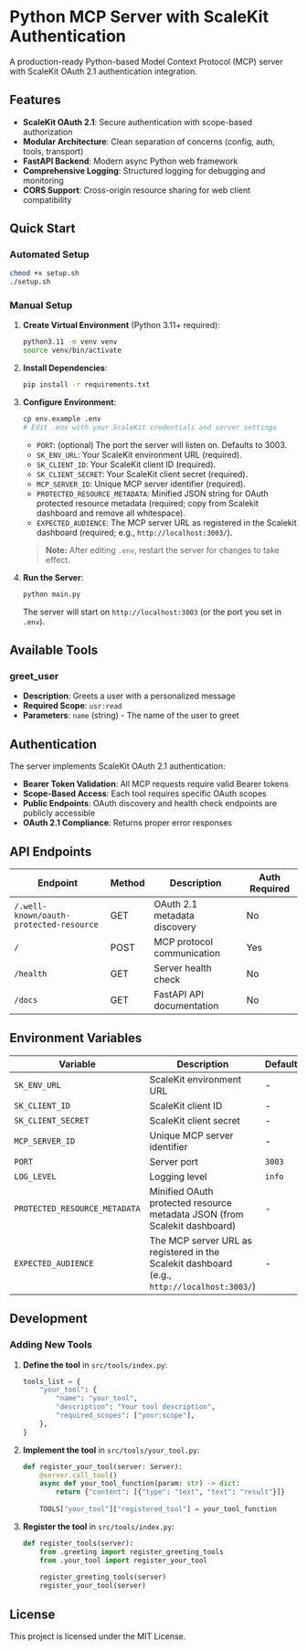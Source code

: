 # Python MCP Server with ScaleKit Authentication

A production-ready Python-based Model Context Protocol (MCP) server with ScaleKit OAuth 2.1 authentication integration.

## Features

- **ScaleKit OAuth 2.1**: Secure authentication with scope-based authorization
- **Modular Architecture**: Clean separation of concerns (config, auth, tools, transport)
- **FastAPI Backend**: Modern async Python web framework
- **Comprehensive Logging**: Structured logging for debugging and monitoring
- **CORS Support**: Cross-origin resource sharing for web client compatibility

## Quick Start

### Automated Setup
```bash
chmod +x setup.sh
./setup.sh
```

### Manual Setup

1. **Create Virtual Environment** (Python 3.11+ required):
   ```bash
   python3.11 -m venv venv
   source venv/bin/activate
   ```

2. **Install Dependencies**:
   ```bash
   pip install -r requirements.txt
   ```

3. **Configure Environment**:
   ```bash
   cp env.example .env
   # Edit .env with your ScaleKit credentials and server settings
   ```

   - `PORT`: (optional) The port the server will listen on. Defaults to 3003.
   - `SK_ENV_URL`: Your ScaleKit environment URL (required).
   - `SK_CLIENT_ID`: Your ScaleKit client ID (required).
   - `SK_CLIENT_SECRET`: Your ScaleKit client secret (required).
   - `MCP_SERVER_ID`: Unique MCP server identifier (required).
   - `PROTECTED_RESOURCE_METADATA`: Minified JSON string for OAuth protected resource metadata (required; copy from Scalekit dashboard and remove all whitespace).
   - `EXPECTED_AUDIENCE`: The MCP server URL as registered in the Scalekit dashboard (required; e.g., `http://localhost:3003/`).

   > **Note:** After editing `.env`, restart the server for changes to take effect.

4. **Run the Server**:
   ```bash
   python main.py
   ```

   The server will start on `http://localhost:3003` (or the port you set in `.env`).

## Available Tools

### greet_user
- **Description**: Greets a user with a personalized message
- **Required Scope**: `usr:read`
- **Parameters**: `name` (string) - The name of the user to greet

## Authentication

The server implements ScaleKit OAuth 2.1 authentication:

- **Bearer Token Validation**: All MCP requests require valid Bearer tokens
- **Scope-Based Access**: Each tool requires specific OAuth scopes
- **Public Endpoints**: OAuth discovery and health check endpoints are publicly accessible
- **OAuth 2.1 Compliance**: Returns proper error responses

## API Endpoints

| Endpoint | Method | Description | Auth Required |
|----------|--------|-------------|---------------|
| `/.well-known/oauth-protected-resource` | GET | OAuth 2.1 metadata discovery | No |
| `/` | POST | MCP protocol communication | Yes |
| `/health` | GET | Server health check | No |
| `/docs` | GET | FastAPI API documentation | No |

## Environment Variables

| Variable | Description | Default | Required |
|----------|-------------|---------|----------|
| `SK_ENV_URL` | ScaleKit environment URL | - | Yes |
| `SK_CLIENT_ID` | ScaleKit client ID | - | Yes |
| `SK_CLIENT_SECRET` | ScaleKit client secret | - | Yes |
| `MCP_SERVER_ID` | Unique MCP server identifier | - | Yes |
| `PORT` | Server port | `3003` | No |
| `LOG_LEVEL` | Logging level | `info` | No |
| `PROTECTED_RESOURCE_METADATA` | Minified OAuth protected resource metadata JSON (from Scalekit dashboard) | - | Yes |
| `EXPECTED_AUDIENCE` | The MCP server URL as registered in the Scalekit dashboard (e.g., `http://localhost:3003/`) | - | Yes |

## Development

### Adding New Tools

1. **Define the tool** in `src/tools/index.py`:
   ```python
   tools_list = {
       "your_tool": {
           "name": "your_tool",
           "description": "Your tool description",
           "required_scopes": ["your:scope"],
       },
   }
   ```

2. **Implement the tool** in `src/tools/your_tool.py`:
   ```python
   def register_your_tool(server: Server):
       @server.call_tool()
       async def your_tool_function(param: str) -> dict:
           return {"content": [{"type": "text", "text": "result"}]}
       
       TOOLS["your_tool"]["registered_tool"] = your_tool_function
   ```

3. **Register the tool** in `src/tools/index.py`:
   ```python
   def register_tools(server):
       from .greeting import register_greeting_tools
       from .your_tool import register_your_tool
       
       register_greeting_tools(server)
       register_your_tool(server)
   ```

## License

This project is licensed under the MIT License.
